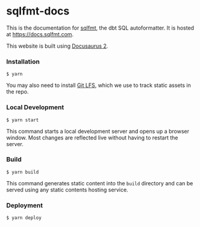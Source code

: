 # sqlfmt-docs

This is the documentation for [sqlfmt](https://github.com/tconbeer/sqlfmt), the dbt SQL autoformatter. It is hosted at https://docs.sqlfmt.com. 

This website is built using [Docusaurus 2](https://docusaurus.io/).

### Installation

```
$ yarn
```

You may also need to install [Git LFS](https://git-lfs.github.com/), which we use to track static assets in the repo.


### Local Development

```
$ yarn start
```

This command starts a local development server and opens up a browser window. Most changes are reflected live without having to restart the server.

### Build

```
$ yarn build
```

This command generates static content into the `build` directory and can be served using any static contents hosting service.

### Deployment

```
$ yarn deploy
```

